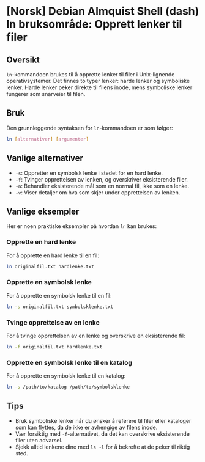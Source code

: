 # [Norsk] Debian Almquist Shell (dash) ln bruksområde: Opprett lenker til filer

## Oversikt
`ln`-kommandoen brukes til å opprette lenker til filer i Unix-lignende operativsystemer. Det finnes to typer lenker: harde lenker og symboliske lenker. Harde lenker peker direkte til filens inode, mens symboliske lenker fungerer som snarveier til filen.

## Bruk
Den grunnleggende syntaksen for `ln`-kommandoen er som følger:

```bash
ln [alternativer] [argumenter]
```

## Vanlige alternativer
- `-s`: Oppretter en symbolsk lenke i stedet for en hard lenke.
- `-f`: Tvinger opprettelsen av lenken, og overskriver eksisterende filer.
- `-n`: Behandler eksisterende mål som en normal fil, ikke som en lenke.
- `-v`: Viser detaljer om hva som skjer under opprettelsen av lenken.

## Vanlige eksempler
Her er noen praktiske eksempler på hvordan `ln` kan brukes:

### Opprette en hard lenke
For å opprette en hard lenke til en fil:

```bash
ln originalfil.txt hardlenke.txt
```

### Opprette en symbolsk lenke
For å opprette en symbolsk lenke til en fil:

```bash
ln -s originalfil.txt symbolsklenke.txt
```

### Tvinge opprettelse av en lenke
For å tvinge opprettelsen av en lenke og overskrive en eksisterende fil:

```bash
ln -f originalfil.txt hardlenke.txt
```

### Opprette en symbolsk lenke til en katalog
For å opprette en symbolsk lenke til en katalog:

```bash
ln -s /path/to/katalog /path/to/symbolsklenke
```

## Tips
- Bruk symboliske lenker når du ønsker å referere til filer eller kataloger som kan flyttes, da de ikke er avhengige av filens inode.
- Vær forsiktig med `-f`-alternativet, da det kan overskrive eksisterende filer uten advarsel.
- Sjekk alltid lenkene dine med `ls -l` for å bekrefte at de peker til riktig sted.